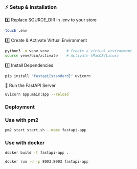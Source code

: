 ### ⚡ Setup & Installation

1️⃣ Replace SOURCE_DIR in .env to your store
```bash
touch .env
```

2️⃣ Create & Activate Virtual Environment

```bash
python3 -m venv venv        # Create a virtual environment
source venv/bin/activate    # Activate (MacOS/Linux)
```

3️⃣ Install Dependencies
```bash
pip install "fastapi[standard]" uvicorn
```

🚀 Run the FastAPI Server
```bash
uvicorn app.main:app --reload
```

### Deployment
### Use with pm2
```bash
pm2 start start.sh --name fastapi-app
```
### Use with docker
```bash
docker build -t fastapi-app .
```
```bash
docker run -d -p 8003:8003 fastapi-app
```